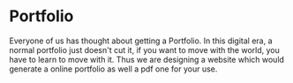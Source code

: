 # Portfolio
Everyone of us has thought about getting a Portfolio. In this digital era, a normal portfolio just doesn't cut it, if you want to move with the world, you have to learn to move with it. Thus we are designing a website which would generate a online portfolio as well a pdf one for your use.
